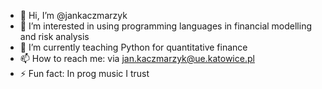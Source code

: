 - 👋 Hi, I’m @jankaczmarzyk
- 👀 I’m interested in using programming languages in financial modelling and risk analysis
- 🌱 I’m currently teaching Python for quantitative finance
- 📫 How to reach me: via jan.kaczmarzyk@ue.katowice.pl
- ⚡ Fun fact: In prog music I trust

<!---
jankaczmarzyk/jankaczmarzyk is a ✨ special ✨ repository because its `README.md` (this file) appears on your GitHub profile.
You can click the Preview link to take a look at your changes.
--->

